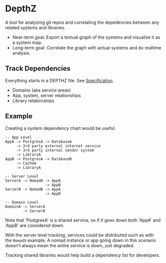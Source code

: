 # DepthZ

A tool for analyzing git repos and correlating the depedencies between any related systems and libraries.

- Near-term goal: Export a textual graph of the systems and visualize it as a system map.
- Long-term goal: Correlate the graph with actual systems and do realtime analysis.

## Track Dependencies

Everything starts in a DEPTHZ file. See [Specification](./SPECIFICATION.md).

- Domains (aka service areas)
- App, system, server relationships
- Library relationships

## Example

Creating a system dependency chart would be useful.

```
-- App Level
AppA -> PostgresA -> DatabaseA
     -> 3rd party external internet service
     -> 3rd party internal vendor system
     -> LibraryA
AppB -> PostgresA -> DatabaseB
     -> CacheA
     -> LibraryA

-- Server Level
ServerA -> NomadA -> AppA
                  -> AppB
ServerB -> NomadB -> AppA
                  -> AppB

-- Domain Level
DomainA -> ServerA
        -> ServerB
```

Note that 'PostgresA' is a shared service, so if it goes down both 'AppA' and 'AppB' are considered down.

With the server level tracking, services could be distributed such as with the `NomadX` example.
A nomad instance or app going down in this scenario doesn't always mean the entire service is down, just degraded.

Tracking shared libraries would help build a dependency list for developers.
